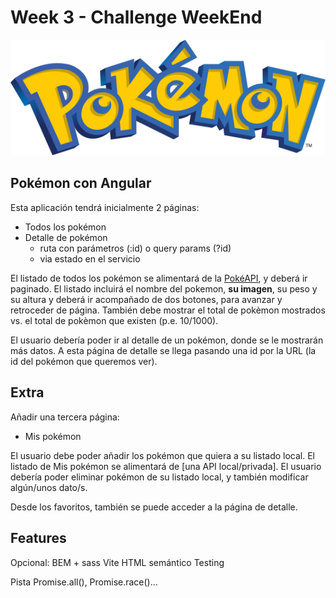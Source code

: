 # Week 3 - Challenge WeekEnd

![Logo Pokémon](pokemon-logo.svg)

## Pokémon con Angular

Esta aplicación tendrá inicialmente 2 páginas:

- Todos los pokémon
- Detalle de pokémon
  - ruta con parámetros (:id) o query params (?id)
  - via estado en el servicio

El listado de todos los pokémon se alimentará de la [PokéAPI](https://pokeapi.co/), y deberá ir paginado. El listado incluirá el nombre del pokemon, **su imagen**, su peso y su altura y deberá ir acompañado de dos botones, para avanzar y retroceder de página. También debe mostrar el total de pokèmon mostrados vs. el total de pokèmon que existen (p.e. 10/1000).

El usuario debería poder ir al detalle de un pokémon, donde se le mostrarán más datos.
A esta página de detalle se llega pasando una id por la URL (la id del pokémon que queremos ver).

## Extra

Añadir una tercera página:

- Mis pokémon

El usuario debe poder añadir los pokémon que quiera a su listado local. El listado de Mis pokémon se alimentará de [una API local/privada]. El usuario debería poder eliminar pokémon de su listado local, y también modificar algún/unos dato/s.

Desde los favoritos, también se puede acceder a la página de detalle.

## Features

Opcional: BEM + sass
Vite
HTML semántico
Testing

Pista Promise.all(), Promise.race()...

```

